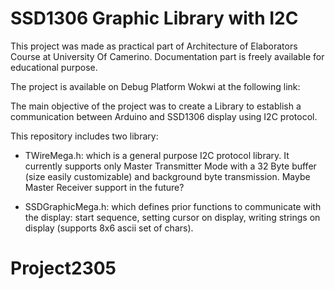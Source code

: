 # SSD1306 Graphic Library with I2C

This project was made as practical part of Architecture of Elaborators Course at University Of Camerino.
Documentation part is freely available for educational purpose.

The project is available on Debug Platform Wokwi at the following link: <link progetto>

The main objective of the project was to create a Library to establish a communication 
between Arduino and SSD1306 display using I2C protocol.

This repository includes two library:
- TWireMega.h: which is a general purpose I2C protocol library. It currently supports only Master Transmitter Mode
with a 32 Byte buffer (size easily customizable) and background byte transmission.
Maybe Master Receiver support in the future? 

- SSDGraphicMega.h: which defines prior functions to communicate with the display: start sequence, 
setting cursor on display, writing strings on display (supports 8x6 ascii set of chars).


# Project2305


